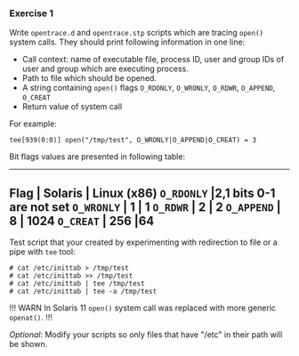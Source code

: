 ### Exercise 1

Write `opentrace.d` and `opentrace.stp` scripts which are tracing `open()` system calls. They should print following information in one line:
 * Call context: name of executable file, process ID, user and group IDs of user and group which are executing process.
 * Path to file which should be opened.
 * A string containing `open()` flags `O_RDONLY`, `O_WRONLY`, `O_RDWR`, `O_APPEND`, `O_CREAT`
 * Return value of system call
 
For example:
```
tee[939(0:0)] open("/tmp/test", O_WRONLY|O_APPEND|O_CREAT) = 3
```

Bit flags values are presented in following table:

---
__Flag__ | __Solaris__ | __Linux (x86)__
`O_RDONLY` |2,1 bits 0-1 are not set
`O_WRONLY` | 1 | 1
`O_RDWR` | 2 | 2
`O_APPEND` | 8 | 1024
`O_CREAT` | 256 |64
---

Test script that your created by experimenting with redirection to file or a pipe with `tee` tool:
```
# cat /etc/inittab > /tmp/test
# cat /etc/inittab >> /tmp/test
# cat /etc/inittab | tee /tmp/test
# cat /etc/inittab | tee -a /tmp/test
```

!!! WARN
In Solaris 11 `open()` system call was replaced with more generic `openat()`.
!!!

_Optional_: Modify your scripts so only files that have "/etc" in their path will be shown.